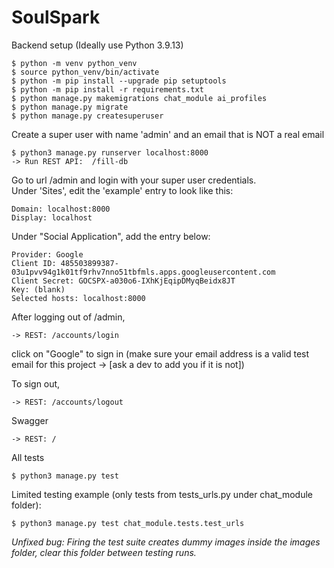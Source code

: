 # SoulSpark


Backend setup (Ideally use Python 3.9.13)
```
$ python -m venv python_venv
$ source python_venv/bin/activate
$ python -m pip install --upgrade pip setuptools
$ python -m pip install -r requirements.txt
$ python manage.py makemigrations chat_module ai_profiles 
$ python manage.py migrate
$ python manage.py createsuperuser
```

Create a super user with name 'admin' and an email that is NOT a real email

```
$ python3 manage.py runserver localhost:8000
-> Run REST API:  /fill-db
```

Go to url /admin and login with your super user credentials. \
Under 'Sites', edit the 'example' entry to look like this:
```
Domain: localhost:8000
Display: localhost
```

Under "Social Application", add the entry below:
```
Provider: Google
Client ID: 485503899387-03u1pvv94g1k01tf9rhv7nno51tbfmls.apps.googleusercontent.com
Client Secret: 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
Key: (blank)
Selected hosts: localhost:8000
```

After logging out of /admin,
```
-> REST: /accounts/login
```
click on "Google" to sign in (make sure your email address is a valid test email for this project -> [ask a dev to add you if it is not])

To sign out,
```
-> REST: /accounts/logout
```

Swagger
```
-> REST: /
```

All tests
```
$ python3 manage.py test
```

Limited testing example (only tests from tests_urls.py under chat_module folder):
```
$ python3 manage.py test chat_module.tests.test_urls
```

*Unfixed bug: Firing the test suite creates dummy images inside the images folder, clear this folder between testing runs.*

